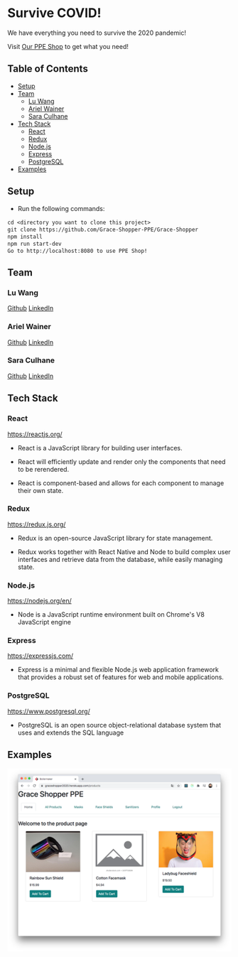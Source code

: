 # Survive COVID!

We have everything you need to survive the 2020 pandemic!

Visit [Our PPE Shop](https://graceshopper2020.herokuapp.com/) to get what you need!

## Table of Contents

* [Setup](#Setup)
* [Team](#Team)
  * [Lu Wang](#Lu-Wang)
  * [Ariel Wainer](#Ariel-Wainer)
  * [Sara Culhane](#Sara-Culhane)
* [Tech Stack](#Tech-Stack)
  * [React](#React)
  * [Redux](#Redux)
  * [Node.js](#Node.js)
  * [Express](#Express)
  * [PostgreSQL](#PostgreSQL)
* [Examples](#Examples)

## Setup

* Run the following commands:

```
cd <directory you want to clone this project>
git clone https://github.com/Grace-Shopper-PPE/Grace-Shopper
npm install
npm run start-dev
Go to http://localhost:8080 to use PPE Shop!
```

## Team

### Lu Wang

[Github](https://github.com/LuWang1983)
[LinkedIn](https://www.linkedin.com/in/loowang)

### Ariel Wainer

[Github](https://github.com/arielwainer4)
[LinkedIn](https://www.linkedin.com/in/arielwainer/)

### Sara Culhane

[Github](https://github.com/sarajculhane)
[LinkedIn](https://www.linkedin.com/in/saraculhane/)

## Tech Stack

### React

https://reactjs.org/

* React is a JavaScript library for building user interfaces.

* React will efficiently update and render only the components that need to be rerendered.

* React is component-based and allows for each component to manage their own state.

### Redux

https://redux.js.org/

* Redux is an open-source JavaScript library for state management.

* Redux works together with React Native and Node to build complex user interfaces and retrieve data from the database, while easily managing state.

### Node.js

https://nodejs.org/en/

* Node is a JavaScript runtime environment built on Chrome's V8 JavaScript engine

### Express

https://expressjs.com/

* Express is a minimal and flexible Node.js web application framework that provides a robust set of features for web and mobile applications.

### PostgreSQL

https://www.postgresql.org/

* PostgreSQL is an open source object-relational database system that uses and extends the SQL language

## Examples

<img alt="Grace Shopper PPE" src="./public/GraceShopperReadMeExample.png">
